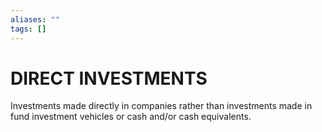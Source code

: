 ```yaml
---
aliases: ""
tags: []
---
```

# DIRECT INVESTMENTS
Investments made directly in companies rather than investments made in fund investment vehicles or cash and/or cash equivalents.